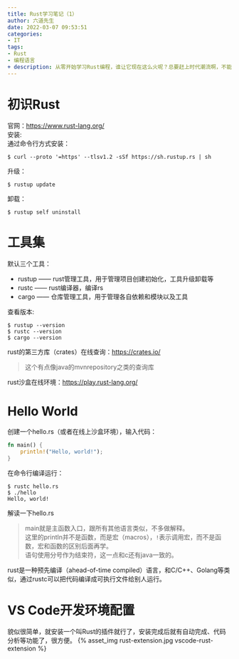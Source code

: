 ```yaml
---
title: Rust学习笔记（1）
author: 六道先生
date: 2022-03-07 09:53:51
categories:
- IT
tags:
- Rust
- 编程语言
+ description: 从零开始学习Rust编程，谁让它现在这么火呢？总要赶上时代潮流啊，不能让自己落在后面。
---
```

# 初识Rust
官网：https://www.rust-lang.org/ <br>
安装:<br>
通过命令行方式安装：
```Shell
$ curl --proto '=https' --tlsv1.2 -sSf https://sh.rustup.rs | sh
```
升级：
```Shell
$ rustup update
```
卸载：
```Shell
$ rustup self uninstall
```
# 工具集
默认三个工具：
+ rustup —— rust管理工具，用于管理项目创建初始化，工具升级卸载等
+ rustc —— rust编译器，编译rs
+ cargo —— 仓库管理工具，用于管理各自依赖和模块以及工具

查看版本:
```Shell
$ rustup --version
$ rustc --version
$ cargo --version
```
rust的第三方库（crates）在线查询：https://crates.io/
> 这个有点像java的mvnrepository之类的查询库

rust沙盒在线环境：https://play.rust-lang.org/
# Hello World
创建一个hello.rs（或者在线上沙盒环境），输入代码：
```Rust
fn main() {
    println!("Hello, world!");
}
```
在命令行编译运行：
```Shell
$ rustc hello.rs
$ ./hello
Hello, world!
```
解读一下hello.rs
> main就是主函数入口，跟所有其他语言类似，不多做解释。<br>
这里的println并不是函数，而是宏（macros），`!`表示调用宏，而不是函数，宏和函数的区别后面再学。<br>
语句使用分号作为结束符，这一点和c还有java一致的。

rust是一种预先编译（ahead-of-time compiled）语言，和C/C++、Golang等类似，通过rustc可以把代码编译成可执行文件给别人运行。
# VS Code开发环境配置
貌似很简单，就安装一个叫Rust的插件就行了，安装完成后就有自动完成、代码分析等功能了，很方便。
{% asset_img rust-extension.jpg vscode-rust-extension %}